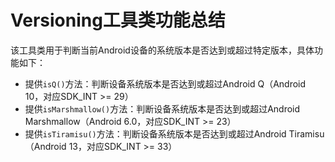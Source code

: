 # Versioning工具类功能总结

该工具类用于判断当前Android设备的系统版本是否达到或超过特定版本，具体功能如下：

- 提供`isQ()`方法：判断设备系统版本是否达到或超过Android Q（Android 10，对应SDK_INT >= 29）
- 提供`isMarshmallow()`方法：判断设备系统版本是否达到或超过Android Marshmallow（Android 6.0，对应SDK_INT >= 23）
- 提供`isTiramisu()`方法：判断设备系统版本是否达到或超过Android Tiramisu（Android 13，对应SDK_INT >= 33）
